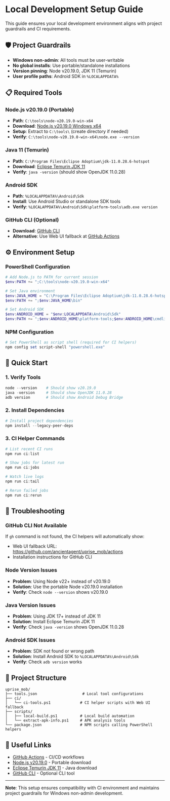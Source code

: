 # Local Development Setup Guide

This guide ensures your local development environment aligns with project guardrails and CI requirements.

## 🛡️ Project Guardrails

- **Windows non-admin**: All tools must be user-writable
- **No global installs**: Use portable/standalone installations
- **Version pinning**: Node v20.19.0, JDK 11 (Temurin)
- **User profile paths**: Android SDK in `%LOCALAPPDATA%`

## 📋 Required Tools

### Node.js v20.19.0 (Portable)
- **Path**: `C:\tools\node-v20.19.0-win-x64`
- **Download**: [Node.js v20.19.0 Windows x64](https://nodejs.org/dist/v20.19.0/node-v20.19.0-win-x64.zip)
- **Setup**: Extract to `C:\tools\` (create directory if needed)
- **Verify**: `C:\tools\node-v20.19.0-win-x64\node.exe --version`

### Java 11 (Temurin)
- **Path**: `C:\Program Files\Eclipse Adoptium\jdk-11.0.28.6-hotspot`
- **Download**: [Eclipse Temurin JDK 11](https://adoptium.net/temurin/releases/?version=11)
- **Verify**: `java -version` (should show OpenJDK 11.0.28)

### Android SDK
- **Path**: `%LOCALAPPDATA%\Android\Sdk`
- **Install**: Use Android Studio or standalone SDK tools
- **Verify**: `%LOCALAPPDATA%\Android\Sdk\platform-tools\adb.exe version`

### GitHub CLI (Optional)
- **Download**: [GitHub CLI](https://cli.github.com/)
- **Alternative**: Use Web UI fallback at [GitHub Actions](https://github.com/ancientagent/uprise_mob/actions)

## ⚙️ Environment Setup

### PowerShell Configuration
```powershell
# Add Node.js to PATH for current session
$env:PATH += ";C:\tools\node-v20.19.0-win-x64"

# Set Java environment
$env:JAVA_HOME = "C:\Program Files\Eclipse Adoptium\jdk-11.0.28.6-hotspot"
$env:PATH += ";$env:JAVA_HOME\bin"

# Set Android SDK
$env:ANDROID_HOME = "$env:LOCALAPPDATA\Android\Sdk"
$env:PATH += ";$env:ANDROID_HOME\platform-tools;$env:ANDROID_HOME\cmdline-tools\latest\bin"
```

### NPM Configuration
```powershell
# Set PowerShell as script shell (required for CI helpers)
npm config set script-shell "powershell.exe"
```

## 🚀 Quick Start

### 1. Verify Tools
```powershell
node --version    # Should show v20.19.0
java -version     # Should show OpenJDK 11.0.28
adb version       # Should show Android Debug Bridge
```

### 2. Install Dependencies
```powershell
# Install project dependencies
npm install --legacy-peer-deps
```

### 3. CI Helper Commands
```powershell
# List recent CI runs
npm run ci:list

# Show jobs for latest run
npm run ci:jobs

# Watch live logs
npm run ci:tail

# Rerun failed jobs
npm run ci:rerun
```

## 🔧 Troubleshooting

### GitHub CLI Not Available
If `gh` command is not found, the CI helpers will automatically show:
- Web UI fallback URL: https://github.com/ancientagent/uprise_mob/actions
- Installation instructions for GitHub CLI

### Node Version Issues
- **Problem**: Using Node v22+ instead of v20.19.0
- **Solution**: Use the portable Node v20.19.0 installation
- **Verify**: Check `node --version` shows v20.19.0

### Java Version Issues
- **Problem**: Using JDK 17+ instead of JDK 11
- **Solution**: Install Eclipse Temurin JDK 11
- **Verify**: Check `java -version` shows OpenJDK 11.0.28

### Android SDK Issues
- **Problem**: SDK not found or wrong path
- **Solution**: Install Android SDK to `%LOCALAPPDATA%\Android\Sdk`
- **Verify**: Check `adb version` works

## 📁 Project Structure

```
uprise_mob/
├── tools.json                    # Local tool configurations
├── ci/
│   └── ci-tools.ps1             # CI helper scripts with Web UI fallback
├── scripts/
│   ├── local-build.ps1          # Local build automation
│   └── extract-apk-info.ps1     # APK analysis tools
└── package.json                 # NPM scripts calling PowerShell helpers
```

## 🔗 Useful Links

- [GitHub Actions](https://github.com/ancientagent/uprise_mob/actions) - CI/CD workflows
- [Node.js v20.19.0](https://nodejs.org/dist/v20.19.0/) - Portable download
- [Eclipse Temurin JDK 11](https://adoptium.net/temurin/releases/?version=11) - Java download
- [GitHub CLI](https://cli.github.com/) - Optional CLI tool

---

**Note**: This setup ensures compatibility with CI environment and maintains project guardrails for Windows non-admin development.
